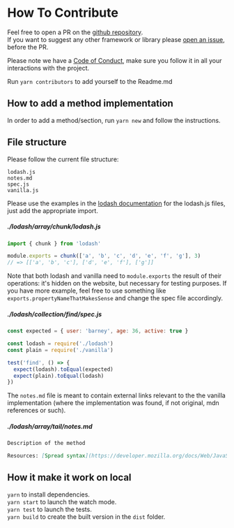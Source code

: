 # How To Contribute

Feel free to open a PR on the [github repository](https://github.com/cedmax/youmightnotneed).  
If you want to suggest any other framework or library please [open an issue](https://github.com/cedmax/youmightnotneed/issues/new), before the PR.

Please note we have a [Code of Conduct](https://github.com/cedmax/youmightnotneed/blob/master/CODE_OF_CONDUCT.md), make sure you follow it in all your interactions with the project.

Run `yarn contributors` to add yourself to the Readme.md

## How to add a method implementation

In order to add a method/section, run `yarn new` and follow the instructions.

## File structure

Please follow the current file structure:

```
lodash.js
notes.md
spec.js
vanilla.js
```

Please use the examples in the [lodash documentation](https://lodash.com/docs) for the lodash.js files, just add the appropriate import.

##### ./lodash/array/chunk/lodash.js

```javascript
import { chunk } from 'lodash'

module.exports = chunk(['a', 'b', 'c', 'd', 'e', 'f', 'g'], 3)
// => [['a', 'b', 'c'], ['d', 'e', 'f'], ['g']]
```

Note that both lodash and vanilla need to `module.exports` the result of their operations: it's hidden on the website, but necessary for testing purposes. If you have more example, feel free to use something like `exports.propertyNameThatMakesSense` and change the spec file accordingly.

##### ./lodash/collection/find/spec.js

```javascript
const expected = { user: 'barney', age: 36, active: true }

const lodash = require('./lodash')
const plain = require('./vanilla')

test('find', () => {
  expect(lodash).toEqual(expected)
  expect(plain).toEqual(lodash)
})
```

The `notes.md` file is meant to contain external links relevant to the the vanilla implementation (where the implementation was found, if not original, mdn references or such).

##### ./lodash/array/tail/notes.md

```md
Description of the method

Resources: [Spread syntax](https://developer.mozilla.org/docs/Web/JavaScript/Reference/Operators/Spread_syntax) [Source](https://www.sitepoint.com/lodash-features-replace-es6/)
```

## How it make it work on local

`yarn` to install dependencies.  
`yarn start` to launch the watch mode.  
`yarn test` to launch the tests.  
`yarn build` to create the built version in the `dist` folder.
